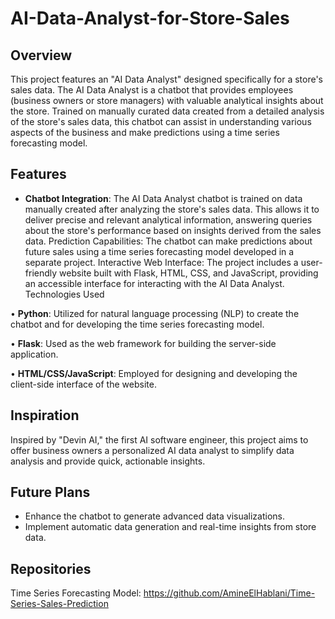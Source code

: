 # AI-Data-Analyst-for-Store-Sales

## Overview
This project features an "AI Data Analyst" designed specifically for a store's sales data. The AI Data Analyst is a chatbot that provides employees (business owners or store managers) with valuable analytical insights about the store. Trained on manually curated data created from a detailed analysis of the store's sales data, this chatbot can assist in understanding various aspects of the business and make predictions using a time series forecasting model.


## Features
- **Chatbot Integration**: The AI Data Analyst chatbot is trained on data manually created after analyzing the store's sales data. This allows it to deliver precise and relevant analytical information, answering queries about the store's performance based on insights derived from the sales data.
Prediction Capabilities: The chatbot can make predictions about future sales using a time series forecasting model developed in a separate project.
Interactive Web Interface: The project includes a user-friendly website built with Flask, HTML, CSS, and JavaScript, providing an accessible interface for interacting with the AI Data Analyst.
Technologies Used

• **Python**: Utilized for natural language processing (NLP) to create the chatbot and for developing the time series forecasting model.

• **Flask**: Used as the web framework for building the server-side application.

• **HTML/CSS/JavaScript**: Employed for designing and developing the client-side interface of the website.

## Inspiration
Inspired by "Devin AI," the first AI software engineer, this project aims to offer business owners a personalized AI data analyst to simplify data analysis and provide quick, actionable insights.

## Future Plans
- Enhance the chatbot to generate advanced data visualizations.
- Implement automatic data generation and real-time insights from store data.
## Repositories
Time Series Forecasting Model: https://github.com/AmineElHablani/Time-Series-Sales-Prediction
